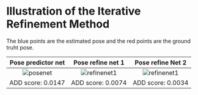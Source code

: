 # Illustration of the Iterative Refinement Method

The blue points are the estimated pose and the red points are the ground truht pose.

| Pose predictor net | Pose refine net 1 | Pose refine Net 2 |
|:-:|:-:|:-:|
| ![posenet](demonstration/refinenet_init_add0.0147.gif) | ![refinenet1](demonstration/refinenet_1_add0.0074.gif) | ![refinenet1](demonstration/refinenet_2_add0.0034.gif) |
| ADD score: 0.0147 | ADD score: 0.0074 | ADD score: 0.0034 |

